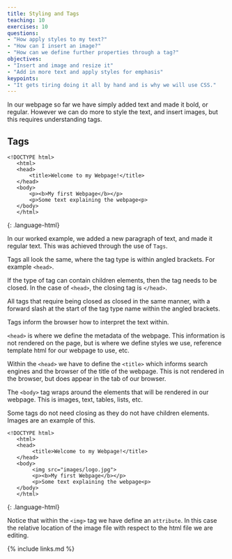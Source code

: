 ```yaml
---
title: Styling and Tags
teaching: 10
exercises: 10
questions:
- "How apply styles to my text?"
- "How can I insert an image?"
- "How can we define further properties through a tag?"
objectives:
- "Insert and image and resize it"
- "Add in more text and apply styles for emphasis"
keypoints:
- "It gets tiring doing it all by hand and is why we will use CSS."
---
```


In our webpage so far we have simply added text and made it bold, or regular. However we can do more to style the text, and insert images, but this requires understanding tags.

## Tags

~~~
<!DOCTYPE html>
   <html>
   <head>
       <title>Welcome to my Webpage!</title>
   </head>
   <body>
       <p><b>My first Webpage</b></p>
       <p>Some text explaining the webpage<p>
   </body>
   </html>
~~~
{: .language-html}

In our worked example, we added a new paragraph of text, and made it regular text. This was achieved through the use of ```Tags```.


Tags all look the same, where the tag type is within angled brackets. For example ```<head>```.

If the type of tag can contain children elements, then the tag needs to be closed. In the case of ```<head>```, the closing tag is ```</head>```.

All tags that require being closed as closed in the same manner, with a forward slash at the start of the tag type name within the angled brackets.

Tags inform the browser how to interpret the text within.

```<head>``` is where we define the metadata of the webpage. This information is not rendered on the page, but is where we define styles we use, reference template html for our webpage to use, etc.

Within the ```<head>``` we have to define the ```<title>``` which informs search engines and the browser of the title of the webpage. This is not rendered in the browser, but does appear in the tab of our browser.

The ```<body>``` tag wraps around the elements that will be rendered in our webpage. This is images, text, tables, lists, etc.

Some tags do not need closing as they do not have children elements. Images are an example of this.

~~~
<!DOCTYPE html>
   <html>
   <head>
        <title>Welcome to my Webpage!</title>
   </head>
   <body>
        <img src="images/logo.jpg">
        <p><b>My first Webpage</b></p>
        <p>Some text explaining the webpage<p>
   </body>
   </html>
~~~
{: .language-html}

Notice that within the ```<img>``` tag we have define an ```attribute```. In this case the relative location of the image file with respect to the html file we are editing.




{% include links.md %}
